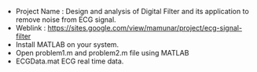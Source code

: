 - Project Name : Design and analysis of Digital Filter and its application to remove noise from ECG signal.
- Weblink : https://sites.google.com/view/mamunar/project/ecg-signal-filter
- Install MATLAB on your system.
- Open problem1.m and problem2.m file using MATLAB
- ECGData.mat ECG real time data.
